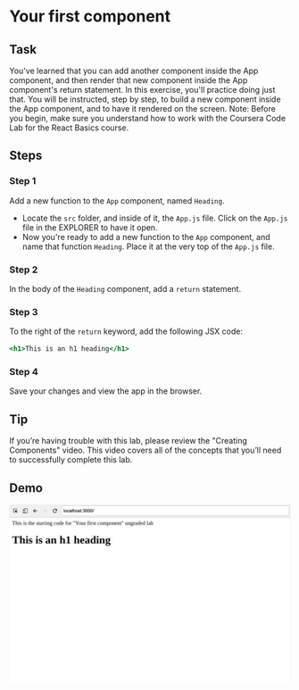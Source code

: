 # Your first component

## Task

You've learned that you can add another component inside the App component, and then render that new component inside the App component's return statement. 
In this exercise, you'll practice doing just that. You will be instructed, step by step, to build a new component inside the App component, and to have it rendered on the screen.
Note: Before you begin, make sure you understand how to work with the Coursera Code Lab for the React Basics course.

## Steps

### **Step 1**

Add a new function to the `App` component, named `Heading`.

* Locate the `src` folder, and inside of it, the `App.js` file. Click on the `App.js` file in the EXPLORER to have it open.
* Now you're ready to add a new function to the `App` component, and name that function `Heading`. Place it at the very top of the `App.js` file.

### **Step 2**

In the body of the `Heading` component, add a `return` statement.

### **Step 3**

To the right of the `return` keyword, add the following JSX code: 

```jsx
<h1>This is an h1 heading</h1>
```

### **Step 4**

Save your changes and view the app in the browser.

## **Tip**

If you’re having trouble with this lab, please review the "Creating Components" video. This video covers all of the concepts that you’ll need to successfully complete this lab.

## Demo

<img src="./public/demo.png">